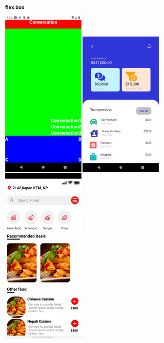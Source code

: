 ### flex box
<img src="screenshots/first-layout.png" width="250px">
<img src="screenshots/corrected.png" width="250px">
<img src="screenshots/food-app-layout.jpg" width="250px">
